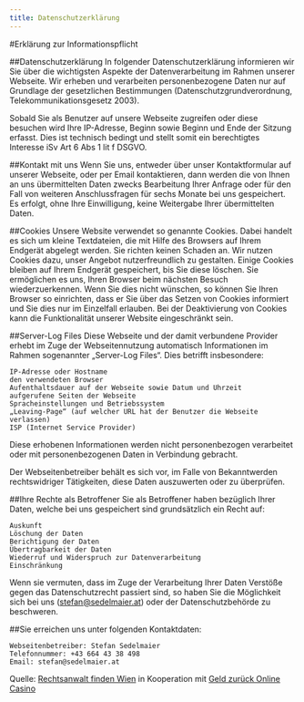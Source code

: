 ```yaml
---
title: Datenschutzerklärung
---
```


#Erklärung zur Informationspflicht

##Datenschutzerklärung
In folgender Datenschutzerklärung informieren wir Sie über die wichtigsten Aspekte der Datenverarbeitung im Rahmen unserer Webseite. Wir erheben und verarbeiten personenbezogene Daten nur auf Grundlage der gesetzlichen Bestimmungen (Datenschutzgrundverordnung, Telekommunikationsgesetz 2003).

Sobald Sie als Benutzer auf unsere Webseite zugreifen oder diese besuchen wird Ihre IP-Adresse, Beginn sowie Beginn und Ende der Sitzung erfasst. Dies ist technisch bedingt und stellt somit ein berechtigtes Interesse iSv Art 6 Abs 1 lit f DSGVO.

##Kontakt mit uns
Wenn Sie uns, entweder über unser Kontaktformular auf unserer Webseite, oder per Email kontaktieren, dann werden die von Ihnen an uns übermittelten Daten zwecks Bearbeitung Ihrer Anfrage oder für den Fall von weiteren Anschlussfragen für sechs Monate bei uns gespeichert. Es erfolgt, ohne Ihre Einwilligung, keine Weitergabe Ihrer übermittelten Daten.

##Cookies
Unsere Website verwendet so genannte Cookies. Dabei handelt es sich um kleine Textdateien, die mit Hilfe des Browsers auf Ihrem Endgerät abgelegt werden. Sie richten keinen Schaden an. Wir nutzen Cookies dazu, unser Angebot nutzerfreundlich zu gestalten. Einige Cookies bleiben auf Ihrem Endgerät gespeichert, bis Sie diese löschen. Sie ermöglichen es uns, Ihren Browser beim nächsten Besuch wiederzuerkennen. Wenn Sie dies nicht wünschen, so können Sie Ihren Browser so einrichten, dass er Sie über das Setzen von Cookies informiert und Sie dies nur im Einzelfall erlauben. Bei der Deaktivierung von Cookies kann die Funktionalität unserer Website eingeschränkt sein.

##Server-Log Files
Diese Webseite und der damit verbundene Provider erhebt im Zuge der Webseitennutzung automatisch Informationen im Rahmen sogenannter „Server-Log Files“. Dies betrifft insbesondere:

    IP-Adresse oder Hostname
    den verwendeten Browser
    Aufenthaltsdauer auf der Webseite sowie Datum und Uhrzeit
    aufgerufene Seiten der Webseite
    Spracheinstellungen und Betriebssystem
    „Leaving-Page“ (auf welcher URL hat der Benutzer die Webseite verlassen)
    ISP (Internet Service Provider)

Diese erhobenen Informationen werden nicht personenbezogen verarbeitet oder mit personenbezogenen Daten in Verbindung gebracht.

Der Webseitenbetreiber behält es sich vor, im Falle von Bekanntwerden rechtswidriger Tätigkeiten, diese Daten auszuwerten oder zu überprüfen.

##Ihre Rechte als Betroffener
Sie als Betroffener haben bezüglich Ihrer Daten, welche bei uns gespeichert sind grundsätzlich ein Recht auf:

    Auskunft
    Löschung der Daten
    Berichtigung der Daten
    Übertragbarkeit der Daten
    Wiederruf und Widerspruch zur Datenverarbeitung
    Einschränkung

Wenn sie vermuten, dass im Zuge der Verarbeitung Ihrer Daten Verstöße gegen das Datenschutzrecht passiert sind, so haben Sie die Möglichkeit sich bei uns (stefan@sedelmaier.at) oder der Datenschutzbehörde zu beschweren.

##Sie erreichen uns unter folgenden Kontaktdaten:

    Webseitenbetreiber: Stefan Sedelmaier
    Telefonnummer: +43 664 43 38 498
    Email: stefan@sedelmaier.at

Quelle: [Rechtsanwalt finden Wien](https://fairesrecht.at/anwalt/ort/Wien/1) in Kooperation mit [Geld zurück Online Casino](https://fairesspiel.at/)